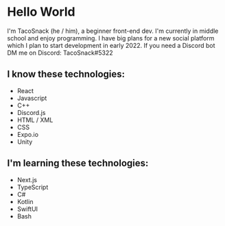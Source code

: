 # Hello World
I'm TacoSnack (he / him), a beginner front-end dev. 
I'm currently in middle school and enjoy programming. 
I have big plans for a new social platform which I plan to start development in early 2022. 
If you need a Discord bot DM me on Discord: TacoSnack#5322
## I know these technologies:
- React
- Javascript
- C++
- Discord.js
- HTML / XML
- CSS
- Expo.io
- Unity
## I'm learning these technologies:
- Next.js
- TypeScript
- C#
- Kotlin
- SwiftUI
- Bash
